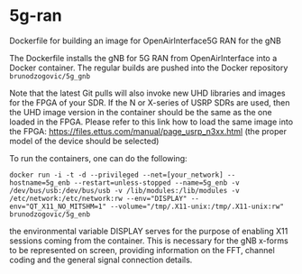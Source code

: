 # 5g-ran
Dockerfile for building an image for OpenAirInterface5G RAN for the gNB

The Dockerfile installs the gNB for 5G RAN from OpenAirInterface into a Docker container. The regular builds are pushed into the Docker repository ```brunodzogovic/5g_gnb```

Note that the latest Git pulls will also invoke new UHD libraries and images for the FPGA of your SDR. If the N or X-series of USRP SDRs are used, then the UHD image version in the container should be the same as the one loaded in the FPGA. Please refer to this link how to load the same image into the FPGA: https://files.ettus.com/manual/page_usrp_n3xx.html (the proper model of the device should be selected)

To run the containers, one can do the following: 

```
docker run -i -t -d --privileged --net=[your_network] --hostname=5g_enb --restart=unless-stopped --name=5g_enb -v /dev/bus/usb:/dev/bus/usb -v /lib/modules:/lib/modules -v /etc/network:/etc/network:rw --env="DISPLAY" --env="QT_X11_NO_MITSHM=1" --volume="/tmp/.X11-unix:/tmp/.X11-unix:rw" brunodzogovic/5g_enb
```

the environmental variable DISPLAY serves for the purpose of enabling X11 sessions coming from the container. This is necessary for the gNB x-forms to be represented on screen, providing information on the FFT, channel coding and the general signal connection details. 
